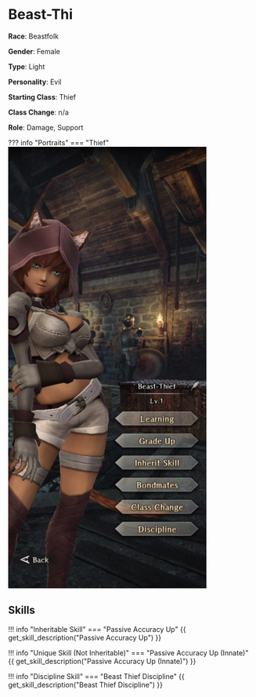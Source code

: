 # Beast-Thi

**Race**: Beastfolk

**Gender**: Female

**Type**: Light

**Personality**: Evil

**Starting Class**: Thief

**Class Change**: n/a

**Role**: Damage, Support

??? info "Portraits"
    === "Thief"
        ![](../img/beast-thi-thief.jpg)

## Skills

!!! info "Inheritable Skill"
    === "Passive Accuracy Up"
        {{ get_skill_description("Passive Accuracy Up") }}

!!! info "Unique Skill (Not Inheritable)"
    === "Passive Accuracy Up (Innate)"
        {{ get_skill_description("Passive Accuracy Up (Innate)") }}

!!! info "Discipline Skill"
    === "Beast Thief Discipline"
        {{ get_skill_description("Beast Thief Discipline") }}
